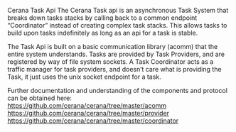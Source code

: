 Cerana Task Api
The Cerana Task api is an asynchronous Task System that breaks down tasks stacks by calling back to a common endpoint “Coordinator” instead of creating complex task stacks. This allows tasks to build upon tasks indefinitely as long as an api for a task is stable.

The Task Api is built on a basic communication library (acomm) that the entire system understands. Tasks are provided by Task Providers, and are registered by way of file system sockets. A Task Coordinator acts as a traffic manager for task providers, and doesn’t care what is providing the Task, it just uses the unix socket endpoint for a task.

Further documentation and understanding of the components and protocol can be obtained here:
https://github.com/cerana/cerana/tree/master/acomm
https://github.com/cerana/cerana/tree/master/provider
https://github.com/cerana/cerana/tree/master/coordinator

